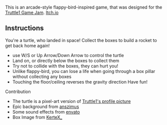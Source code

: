 This is an arcade-style flappy-bird-inspired game, that was designed for the [Truttle1 Game Jam](https://itch.io/jam/truttle1-game-jam).
[Itch.io](https://tams-tams.itch.io/gravitruttle)

## Instructions
You're a turtle, who landed in space! Collect the boxes to build a rocket to get back home again!

- use W/S or  Up Arrow/Down Arrow to control the turtle
- Land on, or directly below the boxes to collect them
- Try not to collide with the boxes, they can hurt you!
- Unlike flappy-bird, you can lose a life when going through a box pillar without collecting any boxes
- Touching the floor/ceiling reverses the gravity direction
Have fun!

Contribution
- The turtle is a pixel-art version of [Truttle1's profile picture](https://www.youtube.com/c/Truttle1)
- Epic background from [anszimus](https://ansimuz.itch.io/space-background)
- Some sound effects from [envato](https://elements.envato.com/)
- Box Image from [KerteX_](https://opengameart.org/content/wooden-box-0)

